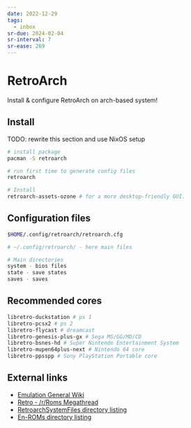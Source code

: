 ```yaml
---
date: 2022-12-29
tags:
  - inbox
sr-due: 2024-02-04
sr-interval: 7
sr-ease: 269
---
```


# RetroArch

Install & configure RetroArch on arch-based system!

## Install

TODO: rewrite this section and use NixOS setup

```bash
# install package
pacman -S retroarch

# run first time to generate config files
retroarch

# Install
retroarch-assets-ozone # for a more desktop-friendly GUI.

```

## Configuration files

```bash
$HOME/.config/retroarch/retroarch.cfg

# ~/.config/retroarch/ - here main files

# Main directories
system - bios files
state - save states
saves - saves
```

## Recommended cores

```bash
libretro-duckstation # ps 1
libretro-pcsx2 # ps 2
libretro-flycast # dreamcast
libretro-genesis-plus-gx # Sega MS/GG/MD/CD
libretro-bsnes-hd # Super Nintendo Entertainment System
libretro-mupen64plus-next # Nintendo 64 core
libretro-ppsspp # Sony PlayStation Portable core
```

## External links

- [Emulation General Wiki](https://emulation.gametechwiki.com/index.php/Main_Page)
- [Retro - /r/Roms Megathread](https://r-roms.github.io/megathread/retro/)
- [RetroarchSystemFiles directory listing](https://archive.org/download/RetroarchSystemFiles/Retroarch-System/)
- [En-ROMs directory listing](https://archive.org/download/En-ROMs/En-ROMs/)

